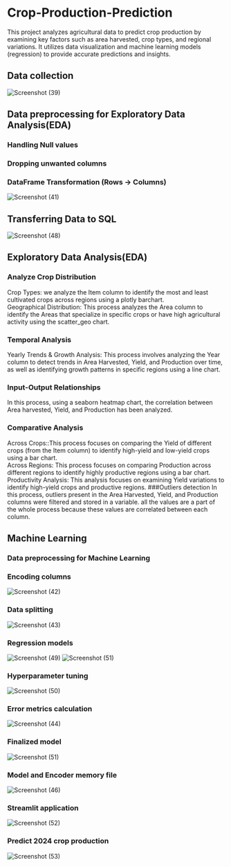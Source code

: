 # Crop-Production-Prediction
This project analyzes agricultural data to predict crop production by examining key factors such as area harvested, crop types, and regional variations. It utilizes data visualization and machine learning models (regression) to provide accurate predictions and insights.
## Data collection
![Screenshot (39)](https://github.com/user-attachments/assets/97a2ff36-1e9e-41d6-ba6a-6077e2f9f05e)
## Data preprocessing for Exploratory Data Analysis(EDA) 
### Handling Null values
### Dropping unwanted columns
### DataFrame Transformation (Rows → Columns)
![Screenshot (41)](https://github.com/user-attachments/assets/2dbdc181-815f-43cf-8da7-0c19ab49d029)
## Transferring Data to SQL
![Screenshot (48)](https://github.com/user-attachments/assets/5d115f96-dce0-4586-9c72-000b37871116)
## Exploratory Data Analysis(EDA) 
### Analyze Crop Distribution
Crop Types: we analyze the Item column to identify the most and least cultivated crops across regions using a plotly barchart.\
Geographical Distribution: This process analyzes the Area column to identify the Areas that specialize in specific crops or have high agricultural activity using the scatter_geo chart.
### Temporal Analysis
Yearly Trends & Growth Analysis: This process involves analyzing the Year column to detect trends in Area Harvested, Yield, and Production over time, as well as identifying growth patterns in specific regions using a line chart.
### Input-Output Relationships
In this process, using a seaborn heatmap chart, the correlation between Area harvested, Yield, and Production has been analyzed.
### Comparative Analysis
Across Crops::This process focuses on comparing the Yield of different crops (from the Item column) to identify high-yield and low-yield crops using a bar chart.\
Across Regions: This process focuses on comparing Production across different regions to identify highly productive regions using a bar chart.\
Productivity Analysis: This analysis focuses on examining Yield variations to identify high-yield crops and productive regions.
###Outliers detection
In this process, outliers present in the Area Harvested, Yield, and Production columns were filtered and stored in a variable. all the values are a part of the whole process because these
values are correlated between each column.
## Machine Learning
### Data preprocessing for Machine Learning
### Encoding columns 
![Screenshot (42)](https://github.com/user-attachments/assets/4ed66553-a3d1-477d-a890-33d2cbc7d400)
### Data splitting
![Screenshot (43)](https://github.com/user-attachments/assets/45ce749d-c765-4a5a-90c3-ba68b2eaf67b)
### Regression models
![Screenshot (49)](https://github.com/user-attachments/assets/da5d7611-8346-4209-89c9-77405523e7b9)
![Screenshot (51)](https://github.com/user-attachments/assets/d9de5031-627c-4a6f-99df-f72523127d2a)
### Hyperparameter tuning
![Screenshot (50)](https://github.com/user-attachments/assets/64b5951b-2924-448d-8626-b039d9132581)
### Error metrics calculation
![Screenshot (44)](https://github.com/user-attachments/assets/99c3c992-369a-4252-909f-0aed759ad0fb)
### Finalized model
![Screenshot (51)](https://github.com/user-attachments/assets/4a0ec177-74c2-45c7-b37c-598d37c4bfb3)
### Model and Encoder memory file
![Screenshot (46)](https://github.com/user-attachments/assets/9b8c929b-0905-4236-b890-22cf1fb12979)
### Streamlit application
![Screenshot (52)](https://github.com/user-attachments/assets/d03b060a-02c5-46e4-9161-f9785bee5488)
### Predict 2024 crop production
![Screenshot (53)](https://github.com/user-attachments/assets/2223522f-6f1d-431a-9398-3dcfad017f88)












